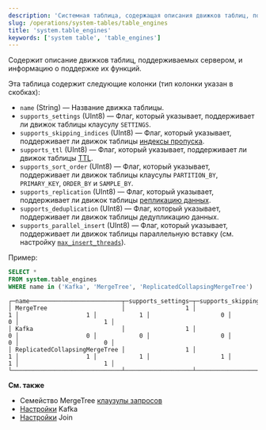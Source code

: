 ```yaml
---
description: 'Системная таблица, содержащая описания движков таблиц, поддерживаемых сервером, и информацию о поддерживаемых ими функциях.'
slug: /operations/system-tables/table_engines
title: 'system.table_engines'
keywords: ['system table', 'table_engines']
---
```


Содержит описание движков таблиц, поддерживаемых сервером, и информацию о поддержке их функций.

Эта таблица содержит следующие колонки (тип колонки указан в скобках):

- `name` (String) — Название движка таблицы.
- `supports_settings` (UInt8) — Флаг, который указывает, поддерживает ли движок таблицы клаусулу `SETTINGS`.
- `supports_skipping_indices` (UInt8) — Флаг, который указывает, поддерживает ли движок таблицы [индексы пропуска](../../engines/table-engines/mergetree-family/mergetree.md#table_engine-mergetree-data_skipping-indexes).
- `supports_ttl` (UInt8) — Флаг, который указывает, поддерживает ли движок таблицы [TTL](../../engines/table-engines/mergetree-family/mergetree.md#table_engine-mergetree-ttl).
- `supports_sort_order` (UInt8) — Флаг, который указывает, поддерживает ли движок таблицы клаусулы `PARTITION_BY`, `PRIMARY_KEY`, `ORDER_BY` и `SAMPLE_BY`.
- `supports_replication` (UInt8) — Флаг, который указывает, поддерживает ли движок таблицы [репликацию данных](../../engines/table-engines/mergetree-family/replication.md).
- `supports_deduplication` (UInt8) — Флаг, который указывает, поддерживает ли движок таблицы дедупликацию данных.
- `supports_parallel_insert` (UInt8) — Флаг, который указывает, поддерживает ли движок таблицы параллельную вставку (см. настройку [`max_insert_threads`](/operations/settings/settings#max_insert_threads)).

Пример:

``` sql
SELECT *
FROM system.table_engines
WHERE name in ('Kafka', 'MergeTree', 'ReplicatedCollapsingMergeTree')
```

``` text
┌─name──────────────────────────┬─supports_settings─┬─supports_skipping_indices─┬─supports_sort_order─┬─supports_ttl─┬─supports_replication─┬─supports_deduplication─┬─supports_parallel_insert─┐
│ MergeTree                     │                 1 │                         1 │                   1 │            1 │                    0 │                      0 │                        1 │
│ Kafka                         │                 1 │                         0 │                   0 │            0 │                    0 │                      0 │                        0 │
│ ReplicatedCollapsingMergeTree │                 1 │                         1 │                   1 │            1 │                    1 │                      1 │                        1 │
└───────────────────────────────┴───────────────────┴───────────────────────────┴─────────────────────┴──────────────┴──────────────────────┴────────────────────────┴──────────────────────────┘
```

**См. также**

- Семейство MergeTree [клаузулы запросов](../../engines/table-engines/mergetree-family/mergetree.md#mergetree-query-clauses)
- [Настройки](/engines/table-engines/integrations/kafka#creating-a-table) Kafka
- [Настройки](../../engines/table-engines/special/join.md#join-limitations-and-settings) Join
